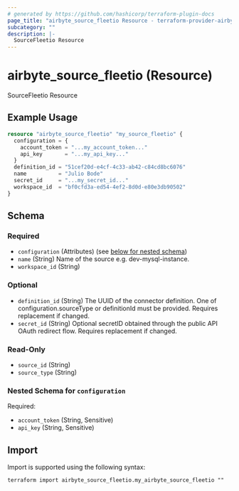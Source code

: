 ```yaml
---
# generated by https://github.com/hashicorp/terraform-plugin-docs
page_title: "airbyte_source_fleetio Resource - terraform-provider-airbyte"
subcategory: ""
description: |-
  SourceFleetio Resource
---
```


# airbyte_source_fleetio (Resource)

SourceFleetio Resource

## Example Usage

```terraform
resource "airbyte_source_fleetio" "my_source_fleetio" {
  configuration = {
    account_token = "...my_account_token..."
    api_key       = "...my_api_key..."
  }
  definition_id = "51cef20d-e4cf-4c33-ab42-c84cd8bc6076"
  name          = "Julio Bode"
  secret_id     = "...my_secret_id..."
  workspace_id  = "bf0cfd3a-ed54-4ef2-8d0d-e80e3db90502"
}
```

<!-- schema generated by tfplugindocs -->
## Schema

### Required

- `configuration` (Attributes) (see [below for nested schema](#nestedatt--configuration))
- `name` (String) Name of the source e.g. dev-mysql-instance.
- `workspace_id` (String)

### Optional

- `definition_id` (String) The UUID of the connector definition. One of configuration.sourceType or definitionId must be provided. Requires replacement if changed.
- `secret_id` (String) Optional secretID obtained through the public API OAuth redirect flow. Requires replacement if changed.

### Read-Only

- `source_id` (String)
- `source_type` (String)

<a id="nestedatt--configuration"></a>
### Nested Schema for `configuration`

Required:

- `account_token` (String, Sensitive)
- `api_key` (String, Sensitive)

## Import

Import is supported using the following syntax:

```shell
terraform import airbyte_source_fleetio.my_airbyte_source_fleetio ""
```
